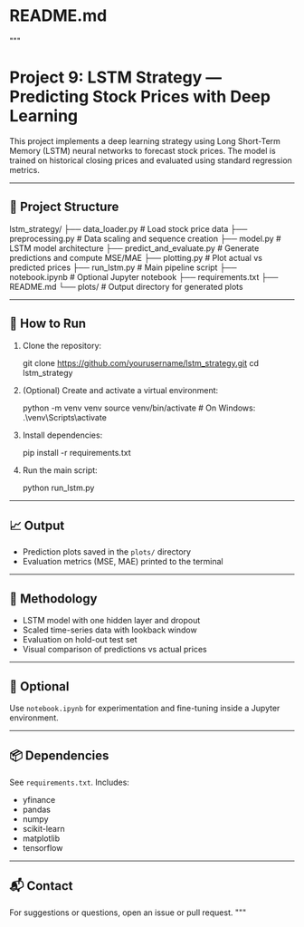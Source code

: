 # README.md

"""
# Project 9: LSTM Strategy — Predicting Stock Prices with Deep Learning

This project implements a deep learning strategy using Long Short-Term Memory (LSTM) neural networks to forecast stock prices. The model is trained on historical closing prices and evaluated using standard regression metrics.

---

## 📁 Project Structure

lstm_strategy/
├── data_loader.py               # Load stock price data
├── preprocessing.py             # Data scaling and sequence creation
├── model.py                     # LSTM model architecture
├── predict_and_evaluate.py     # Generate predictions and compute MSE/MAE
├── plotting.py                 # Plot actual vs predicted prices
├── run_lstm.py                  # Main pipeline script
├── notebook.ipynb              # Optional Jupyter notebook
├── requirements.txt
├── README.md
└── plots/                      # Output directory for generated plots

---

## 🚀 How to Run

1. Clone the repository:

    git clone https://github.com/yourusername/lstm_strategy.git
    cd lstm_strategy

2. (Optional) Create and activate a virtual environment:

    python -m venv venv
    source venv/bin/activate       # On Windows: .\\venv\\Scripts\\activate

3. Install dependencies:

    pip install -r requirements.txt

4. Run the main script:

    python run_lstm.py

---

## 📈 Output

- Prediction plots saved in the `plots/` directory
- Evaluation metrics (MSE, MAE) printed to the terminal

---

## 🔬 Methodology

- LSTM model with one hidden layer and dropout
- Scaled time-series data with lookback window
- Evaluation on hold-out test set
- Visual comparison of predictions vs actual prices

---

## 🧪 Optional

Use `notebook.ipynb` for experimentation and fine-tuning inside a Jupyter environment.

---

## 📦 Dependencies

See `requirements.txt`. Includes:
- yfinance
- pandas
- numpy
- scikit-learn
- matplotlib
- tensorflow

---

## 📬 Contact

For suggestions or questions, open an issue or pull request.
"""
